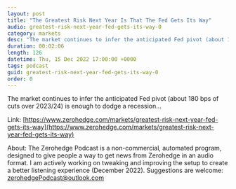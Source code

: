 ```yaml
---
layout: post
title: "The Greatest Risk Next Year Is That The Fed Gets Its Way"
audio: greatest-risk-next-year-fed-gets-its-way-0
category: markets
desc: "The market continues to infer the anticipated Fed pivot (about 180 bps of cuts over 2023/24) is enough to dodge a recession..."
duration: 00:02:06
length: 126
datetime: Thu, 15 Dec 2022 17:00:00 +0000
tags: podcast
guid: greatest-risk-next-year-fed-gets-its-way-0
order: 0
---
```

The market continues to infer the anticipated Fed pivot (about 180 bps of cuts over 2023/24) is enough to dodge a recession...

Link: [https://www.zerohedge.com/markets/greatest-risk-next-year-fed-gets-its-way](https://www.zerohedge.com/markets/greatest-risk-next-year-fed-gets-its-way)

About: The Zerohedge Podcast is a non-commercial, automated program, designed to give people a way to get news from Zerohedge in an audio format.  I am actively working on tweaking and improving the setup to create a better listening experience (December 2022).  Suggestions are welcome: [zerohedgePodcast@outlook.com](mailto:zerohedgePodcast@outlook.com)